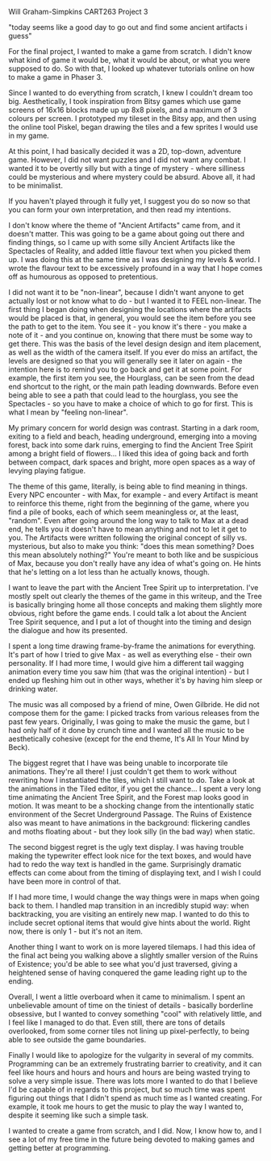Will Graham-Simpkins
CART263
Project 3

"today seems like a good day to go out and find some ancient artifacts i guess"

For the final project, I wanted to make a game from scratch. I didn't know what kind of game it would be, what it would be about, or what you were supposed to do. So with that, I looked up whatever tutorials online on how to make a game in Phaser 3.

Since I wanted to do everything from scratch, I knew I couldn't dream too big. Aesthetically, I took inspiration from Bitsy games which use game screens of 16x16 blocks made up up 8x8 pixels, and a maximum of 3 colours per screen. I prototyped my tileset in the Bitsy app, and then using the online tool Piskel, began drawing the tiles and a few sprites I would use in my game.

At this point, I had basically decided it was a 2D, top-down, adventure game. However, I did not want puzzles and I did not want any combat. I wanted it to be overtly silly but with a tinge of mystery - where silliness could be mysterious and where mystery could be absurd. Above all, it had to be minimalist.

If you haven't played through it fully yet, I suggest you do so now so that you can form your own interpretation, and then read my intentions.

I don't know where the theme of "Ancient Artifacts" came from, and it doesn't matter. This was going to be a game about going out there and finding things, so I came up with some silly Ancient Artifacts like the Spectacles of Reality, and added little flavour text when you picked them up. I was doing this at the same time as I was designing my levels & world. I wrote the flavour text to be excessively profound in a way that I hope comes off as humourous as opposed to pretentious.

I did not want it to be "non-linear", because I didn't want anyone to get actually lost or not know what to do - but I wanted it to FEEL non-linear. The first thing I began doing when designing the locations where the artifacts would be placed is that, in general, you would see the item before you see the path to get to the item. You see it - you know it's there - you make a note of it - and you continue on, knowing that there must be some way to get there. This was the basis of the level design design and item placement, as well as the width of the camera itself. If you ever do miss an artifact, the levels are designed so that you will generally see it later on again - the intention here is to remind you to go back and get it at some point. For example, the first item you see, the Hourglass, can be seen from the dead end shortcut to the right, or the main path leading downwards. Before even being able to see a path that could lead to the hourglass, you see the Spectacles - so you have to make a choice of which to go for first. This is what I mean by "feeling non-linear".

My primary concern for world design was contrast. Starting in a dark room, exiting to a field and beach, heading underground, emerging into a moving forest, back into some dark ruins, emerging to find the Ancient Tree Spirit among a bright field of flowers... I liked this idea of going back and forth between compact, dark spaces and bright, more open spaces as a way of levying playing fatigue.

The theme of this game, literally, is being able to find meaning in things. Every NPC encounter - with Max, for example - and every Artifact is meant to reinforce this theme, right from the beginning of the game, where you find a pile of books, each of which seem meaningless or, at the least, "random". Even after going around the long way to talk to Max at a dead end, he tells you it doesn't have to mean anything and not to let it get to you. The Artifacts were written following the original concept of silly vs. mysterious, but also to make you think: "does this mean something? Does this mean absolutely nothing?" You're meant to both like and be suspicious of Max, because you don't really have any idea of what's going on. He hints that he's letting on a lot less than he actually knows, though.

I want to leave the part with the Ancient Tree Spirit up to interpretation. I've mostly spelt out clearly the themes of the game in this writeup, and the Tree is basically bringing home all those concepts and making them slightly more obvious, right before the game ends. I could talk a lot about the Ancient Tree Spirit sequence, and I put a lot of thought into the timing and design the dialogue and how its presented.

I spent a long time drawing frame-by-frame the animations for everything. It's part of how I tried to give Max - as well as everything else - their own personality. If I had more time, I would give him a different tail wagging animation every time you saw him (that was the original intention) - but I ended up fleshing him out in other ways, whether it's by having him sleep or drinking water.

The music was all composed by a friend of mine, Owen Gilbride. He did not compose them for the game: I picked tracks from various releases from the past few years. Originally, I was going to make the music the game, but I had only half of it done by crunch time and I wanted all the music to be aesthetically cohesive (except for the end theme, It's All In Your Mind by Beck).

The biggest regret that I have was being unable to incorporate tile animations. They're all there! I just couldn't get them to work without rewriting how I instantiated the tiles, which I still want to do. Take a look at the animations in the Tiled editor, if you get the chance... I spent a very long time animating the Ancient Tree Spirit, and the Forest map looks good in motion. It was meant to be a shocking change from the intentionally static environment of the Secret Underground Passage. The Ruins of Existence also was meant to have animations in the background: flickering candles and moths floating about - but they look silly (in the bad way) when static.

The second biggest regret is the ugly text display. I was having trouble making the typewriter effect look nice for the text boxes, and would have had to redo the way text is handled in the game. Surprisingly dramatic effects can come about from the timing of displaying text, and I wish I could have been more in control of that.

If I had more time, I would change the way things were in maps when going back to them. I handled map transition in an incredibly stupid way: when backtracking, you are visiting an entirely new map. I wanted to do this to include secret optional items that would give hints about the world. Right now, there is only 1 - but it's not an item.

Another thing I want to work on is more layered tilemaps. I had this idea of the final act being you walking above a slightly smaller version of the Ruins of Existence; you'd be able to see what you'd just traversed, giving a heightened sense of having conquered the game leading right up to the ending.

Overall, I went a little overboard when it came to minimalism. I spent an unbelievable amount of time on the tiniest of details - basically borderline obsessive, but I wanted to convey something "cool" with relatively little, and I feel like I managed to do that. Even still, there are tons of details overlooked, from some corner tiles not lining up pixel-perfectly, to being able to see outside the game boundaries.

Finally I would like to apologize for the vulgarity in several of my commits. Programming can be an extremely frustrating barrier to creativity, and it can feel like hours and hours and hours and hours are being wasted trying to solve a very simple issue. There was lots more I wanted to do that I believe I'd be capable of in regards to this project, but so much time was spent figuring out things that I didn't spend as much time as I wanted creating. For example, it took me hours to get the music to play the way I wanted to, despite it seeming like such a simple task.

I wanted to create a game from scratch, and I did. Now, I know how to, and I see a lot of my free time in the future being devoted to making games and getting better at programming.
